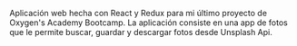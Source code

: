 Aplicación web hecha con React y Redux para mi último proyecto de Oxygen's Academy Bootcamp. La aplicación consiste en una app de fotos que le permite buscar, guardar y descargar fotos desde Unsplash Api.